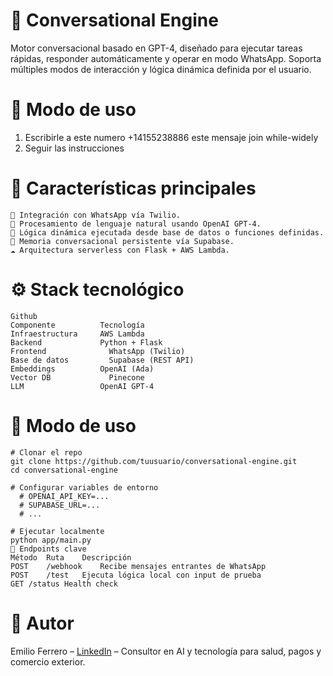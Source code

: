   # 🧠 Conversational Engine
  Motor conversacional basado en GPT-4, diseñado para ejecutar tareas rápidas, responder automáticamente y operar en modo WhatsApp. Soporta múltiples modos de interacción y lógica dinámica definida por el usuario.

  # 🧪 Modo de uso
  1. Escribirle a este numero +14155238886 este mensaje join while-widely   
  2. Seguir las instrucciones

  # 🚀 Características principales
    🔁 Integración con WhatsApp vía Twilio.
    🧠 Procesamiento de lenguaje natural usando OpenAI GPT-4.
    🧩 Lógica dinámica ejecutada desde base de datos o funciones definidas.
    🧵 Memoria conversacional persistente vía Supabase.
    ☁️ Arquitectura serverless con Flask + AWS Lambda.

  # ⚙️ Stack tecnológico
    Github
    Componente	        Tecnología
    Infraestructura	    AWS Lambda
    Backend	            Python + Flask
    Frontend	          WhatsApp (Twilio)
    Base de datos	      Supabase (REST API)
    Embeddings	        OpenAI (Ada)
    Vector DB	          Pinecone
    LLM	                OpenAI GPT-4

  # 🧪 Modo de uso
    # Clonar el repo
    git clone https://github.com/tuusuario/conversational-engine.git
    cd conversational-engine
    
    # Configurar variables de entorno
      # OPENAI_API_KEY=...
      # SUPABASE_URL=...
      # ...
    
    # Ejecutar localmente
    python app/main.py
    🔌 Endpoints clave
    Método	Ruta	Descripción
    POST	/webhook	Recibe mensajes entrantes de WhatsApp
    POST	/test	Ejecuta lógica local con input de prueba
    GET	/status	Health check          

  # 👤 Autor
  Emilio Ferrero – [LinkedIn](https://www.linkedin.com/in/emilio-ferrero-87a64928/) – Consultor en AI y tecnología para salud, pagos y comercio exterior.
